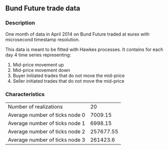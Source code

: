 ## Bund Future trade data

### Description

One month of data in April 2014 on Bund Future traded at eurex with 
microsecond timestamp resolution.

This data is meant to be fitted with Hawkes processes. It contains for each 
day 4 time series representing:

1. Mid-price movement up
2. Mid-price movement down
3. Buyer initiated trades that do not move the mid-price
4. Seller initiated trades that do not move the mid-price

### Characteristics

<table>
    <tr> <td>Number of realizations</td> <td>20</td> </tr>
    <tr> <td>Average number of ticks node 0</td> <td>7009.15</td> </tr>
    <tr> <td>Average number of ticks node 1</td> <td>6998.15</td> </tr>
    <tr> <td>Average number of ticks node 2</td> <td>257677.55</td> </tr>
    <tr> <td>Average number of ticks node 3</td> <td>261423.6</td> </tr>
</table>
